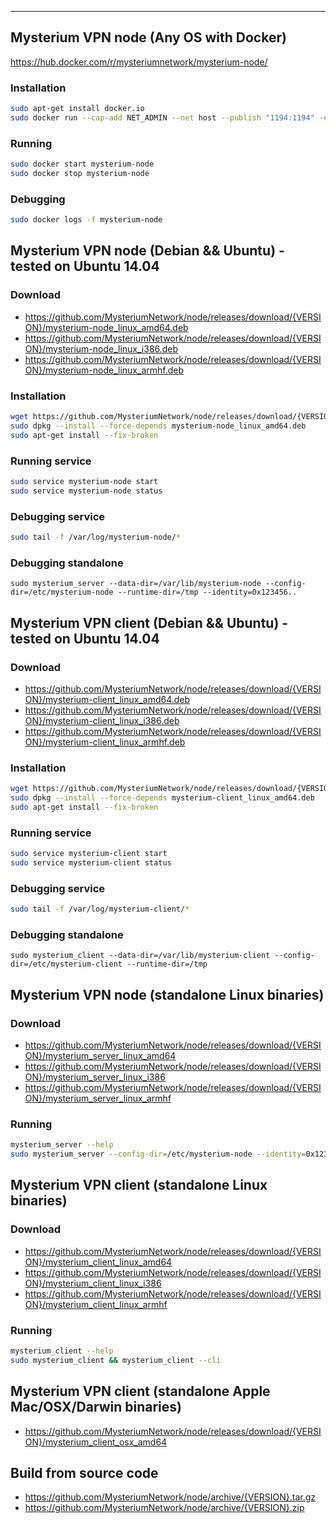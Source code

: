 ---
## Mysterium VPN node (Any OS with Docker)
https://hub.docker.com/r/mysteriumnetwork/mysterium-node/
### Installation
```bash
sudo apt-get install docker.io
sudo docker run --cap-add NET_ADMIN --net host --publish "1194:1194" -e "NODE=123456" --name mysterium-node -d mysteriumnetwork/mysterium-node:{VERSION}
```
### Running
```bash
sudo docker start mysterium-node
sudo docker stop mysterium-node
```
### Debugging
```bash
sudo docker logs -f mysterium-node
```


## Mysterium VPN node (Debian && Ubuntu) - tested on Ubuntu 14.04
### Download
 * https://github.com/MysteriumNetwork/node/releases/download/{VERSION}/mysterium-node_linux_amd64.deb
 * https://github.com/MysteriumNetwork/node/releases/download/{VERSION}/mysterium-node_linux_i386.deb
 * https://github.com/MysteriumNetwork/node/releases/download/{VERSION}/mysterium-node_linux_armhf.deb
### Installation
```bash
wget https://github.com/MysteriumNetwork/node/releases/download/{VERSION}/mysterium-node_linux_amd64.deb
sudo dpkg --install --force-depends mysterium-node_linux_amd64.deb
sudo apt-get install --fix-broken
```
### Running service
```bash
sudo service mysterium-node start
sudo service mysterium-node status
```
### Debugging service
```bash
sudo tail -f /var/log/mysterium-node/*
```
### Debugging standalone
```
sudo mysterium_server --data-dir=/var/lib/mysterium-node --config-dir=/etc/mysterium-node --runtime-dir=/tmp --identity=0x123456..
```


## Mysterium VPN client (Debian && Ubuntu) - tested on Ubuntu 14.04
### Download
 * https://github.com/MysteriumNetwork/node/releases/download/{VERSION}/mysterium-client_linux_amd64.deb
 * https://github.com/MysteriumNetwork/node/releases/download/{VERSION}/mysterium-client_linux_i386.deb
 * https://github.com/MysteriumNetwork/node/releases/download/{VERSION}/mysterium-client_linux_armhf.deb

### Installation
```bash
wget https://github.com/MysteriumNetwork/node/releases/download/{VERSION}/mysterium-client_linux_amd64.deb
sudo dpkg --install --force-depends mysterium-client_linux_amd64.deb
sudo apt-get install --fix-broken
```
### Running service
```bash
sudo service mysterium-client start
sudo service mysterium-client status
```
### Debugging service
```bash
sudo tail -f /var/log/mysterium-client/*
```
### Debugging standalone
```
sudo mysterium_client --data-dir=/var/lib/mysterium-client --config-dir=/etc/mysterium-client --runtime-dir=/tmp
```


## Mysterium VPN node (standalone Linux binaries)
### Download
 * https://github.com/MysteriumNetwork/node/releases/download/{VERSION}/mysterium_server_linux_amd64
 * https://github.com/MysteriumNetwork/node/releases/download/{VERSION}/mysterium_server_linux_i386
 * https://github.com/MysteriumNetwork/node/releases/download/{VERSION}/mysterium_server_linux_armhf
### Running
```bash
mysterium_server --help
sudo mysterium_server --config-dir=/etc/mysterium-node --identity=0x123456..
```


## Mysterium VPN client (standalone Linux binaries)
### Download
 * https://github.com/MysteriumNetwork/node/releases/download/{VERSION}/mysterium_client_linux_amd64
 * https://github.com/MysteriumNetwork/node/releases/download/{VERSION}/mysterium_client_linux_i386
 * https://github.com/MysteriumNetwork/node/releases/download/{VERSION}/mysterium_client_linux_armhf
### Running
```bash
mysterium_client --help
sudo mysterium_client && mysterium_client --cli
```


## Mysterium VPN client (standalone Apple Mac/OSX/Darwin binaries)
 * https://github.com/MysteriumNetwork/node/releases/download/{VERSION}/mysterium_client_osx_amd64


## Build from source code
 * https://github.com/MysteriumNetwork/node/archive/{VERSION}.tar.gz
 * https://github.com/MysteriumNetwork/node/archive/{VERSION}.zip
